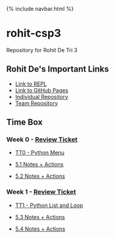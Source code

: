 {% include navbar.html %}

# rohit-csp3
Repository for Rohit De Tri 3


## Rohit De's Important Links

- [Link to REPL](https://replit.com/@rohittde/rohit-csp3)
- [Link to GitHub Pages](https://rohitd3.github.io/rohit-csp3/)
- [Individual Repository](https://github.com/rohitd3/rohit-csp3)
- [Team Repository](https://github.com/aaditgupta21/koolskool)

## Time Box

### Week 0 - [Review Ticket](https://github.com/rohitd3/rohit-csp3/issues/1)

- [TT0 - Python Menu](https://replit.com/@rohittde/rohit-csp3#python/menu.py) 

- [5.1 Notes + Actions](https://rohitd3.github.io/rohit-csp3/notes/5_1notes)
- [5.2 Notes + Actions](https://rohitd3.github.io/rohit-csp3/notes/5_2notes)

### Week 1 - [Review Ticket](https://github.com/rohitd3/rohit-csp3/issues/2)

- [TT1 - Python List and Loop](https://replit.com/@rohittde/rohit-csp3#python/listandloop.py) 

- [5.3 Notes + Actions](https://rohitd3.github.io/rohit-csp3/notes/5_3notes)
- [5.4 Notes + Actions](https://rohitd3.github.io/rohit-csp3/notes/5_4notes)
